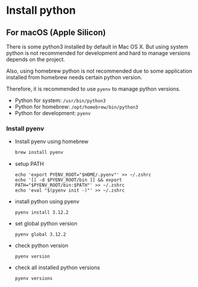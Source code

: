 # Install python





## For macOS (Apple Silicon)

There is some python3 installed by default in Mac OS X.
But using system python is not recommended for development and 
hard to manage versions depends on the project.

Also, using homebrew python is not recommended 
due to some application installed from homebrew needs certain python version.

Therefore, it is recommended to use `pyenv` to manage python versions.

- Python for system: `/usr/bin/python3`
- Python for homebrew: `/opt/homebrew/bin/python3`
- Python for development: `pyenv`

### Install pyenv

- Install pyenv using homebrew
    ```bash
    brew install pyenv
    ```

- setup PATH
    ```shell
    echo 'export PYENV_ROOT="$HOME/.pyenv"' >> ~/.zshrc
    echo '[[ -d $PYENV_ROOT/bin ]] && export PATH="$PYENV_ROOT/bin:$PATH"' >> ~/.zshrc
    echo 'eval "$(pyenv init -)"' >> ~/.zshrc
    ```

- install python using pyenv
  ```shell
  pyenv install 3.12.2
  ```

- set global python version
  ```shell
  pyenv global 3.12.2
  ```

- check python version
  ```shell
  pyenv version
  ```

- check all installed python versions
  ```shell
  pyenv versions
  ```